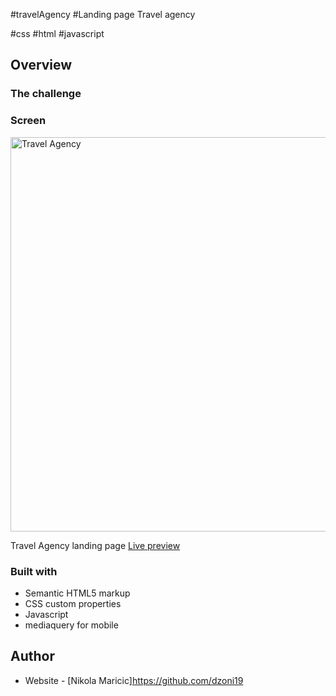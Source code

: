 #travelAgency
#Landing page Travel agency


#css #html #javascript


## Overview

### The challenge


### Screen
<img width="631" alt="Travel Agency" src="https://user-images.githubusercontent.com/63516391/131496187-497aea4a-ea33-4539-a80e-ec5018a70cfb.png">

Travel Agency landing page <a href="https://dzoni19.github.io/travelAgency/">Live preview</a>


### Built with

- Semantic HTML5 markup
- CSS custom properties
- Javascript
- mediaquery for mobile


## Author

- Website - [Nikola Maricic]https://github.com/dzoni19
